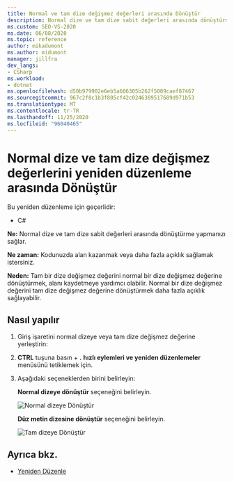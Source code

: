 ```yaml
---
title: Normal ve tam dize değişmez değerleri arasında Dönüştür
description: Normal dize ve tam dize sabit değerleri arasında dönüştürme yapmak için hızlı eylemler ve yeniden düzenlemeler menüsünü nasıl kullanacağınızı öğrenin.
ms.custom: SEO-VS-2020
ms.date: 06/08/2020
ms.topic: reference
author: mikadumont
ms.author: midumont
manager: jillfra
dev_langs:
- CSharp
ms.workload:
- dotnet
ms.openlocfilehash: d50b979902e6eb5a606305b262f5009caef87467
ms.sourcegitcommit: 967c2f8c1b3f805cf42c0246389517689d971b53
ms.translationtype: MT
ms.contentlocale: tr-TR
ms.lasthandoff: 11/25/2020
ms.locfileid: "96040465"
---
```

# <a name="convert-between-regular-string-and-verbatim-string-literals-refactoring"></a>Normal dize ve tam dize değişmez değerlerini yeniden düzenleme arasında Dönüştür

Bu yeniden düzenleme için geçerlidir:

- C#

**Ne:** Normal dize ve tam dize sabit değerleri arasında dönüştürme yapmanızı sağlar.

**Ne zaman:** Kodunuzda alan kazanmak veya daha fazla açıklık sağlamak istersiniz.

**Neden:** Tam bir dize değişmez değerini normal bir dize değişmez değerine dönüştürmek, alanı kaydetmeye yardımcı olabilir. Normal bir dize değişmez değerini tam dize değişmez değerine dönüştürmek daha fazla açıklık sağlayabilir.

## <a name="how-to"></a>Nasıl yapılır

1. Giriş işaretini normal dizeye veya tam dize değişmez değerine yerleştirin:

2. **CTRL** tuşuna basın + **.** **hızlı eylemleri ve yeniden düzenlemeler** menüsünü tetiklemek için.

3. Aşağıdaki seçeneklerden birini belirleyin:

    **Normal dizeye dönüştür** seçeneğini belirleyin.

    ![Normal dizeye Dönüştür](media/convert-to-regular-string.png)

    **Düz metin dizesine dönüştür** seçeneğini belirleyin.

    ![Tam dizeye Dönüştür](media/convert-to-verbatim-string.png)

## <a name="see-also"></a>Ayrıca bkz.

- [Yeniden Düzenle](../refactoring-in-visual-studio.md)